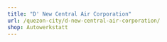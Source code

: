 ```yaml
---
title: "D' New Central Air Corporation"
url: /quezon-city/d-new-central-air-corporation/
shop: Autowerkstatt
---
```

